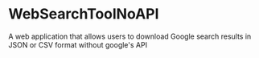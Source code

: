 # WebSearchToolNoAPI
A web application that allows users to download Google search results in JSON or CSV format without google's API
